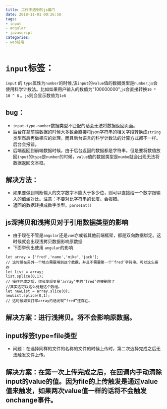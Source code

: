```yaml
---
title: 工作中遇到的js偏门
date: 2018-11-01 00:26:58
tags:
- input
- angular
- javascript
categories: 
- web前端
---
```


# `input`标签：

`input` 的 `type`属性为`number`的时候,该`input`的`value`值的数据类型是`number`,`js`会使用科学计数法。比如如果用户输入的数值为"100000000",`js`会直接转换`10 * 10 ^ 8` 。`js`则会显示数值为`1e8`

## bug：

- `input-type-number`数据类型不匹配的话会无法将数据返回页面。
- 后台在拿前端数据的时候大多数会直接将json字符串的相关字段转换成`string`类型然后再做相应的处理。而且后台语言的科学计数法的计算方式都不一样。后台会报错。
- 后端返回到前端数据时候，由于后台返回的数据都是字符串，但是要将数值放回`input`的`type`是`number`的时候，`value`值的数据类型是`numbe`就会出现无法将数据返回文本框。

## 解决方法：

- 如果要做到判断输入的文字数字不能大于多少位，则可以直接给一个数字跟输入的值坐对比。注意：不要对比字符串的长度。会报错。
- 返回的数据转换成数字类型。`parseInt()`

## js深拷贝和浅拷贝对于引用数据类型的影响

- 由于现在不管是`angular`还是`vue`亦或者其他前端框架，都是双向数据绑定。这时候就会出现浅拷贝数据影响原数据
- 下面举例出使用 `angular`的影响

``` demo
let array = ['fred','name','mike','jack'];
// 这时候在另外一个地方需要用到这个数据，并且不需要第一个‘fred’字符串。可以这么操作
let list = array;
list.splice(0,1);
// 操作完成之后，你会发现变量‘array’中的‘fred’也被删除了
//其实这可以这么处理这个数组。
let newList = array.slice(0);
newList.splice(0,1);
// 这时候如果打印array的话发现“fred”还存在。
```

## 解决方案：进行浅拷贝。将不会影响原数据。

## input标签type=file类型

- 问题：在选择同样的文件的名称的文件的时候上传时，第二次选择完成之后无法触发文件上传。

## 解决方案：在第一次上传完成之后，在回调内手动清除input的value的值。因为file的上传触发是通过value值来触发，如果两次value值一样的话将不会触发onchange事件。